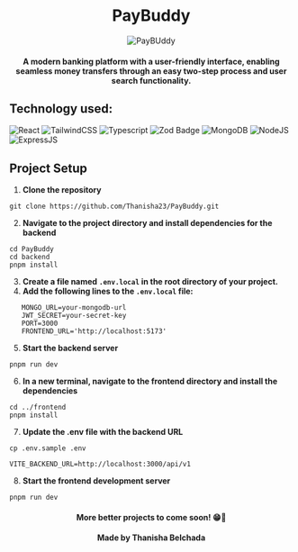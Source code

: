 <h1 align="center"> PayBuddy</h1>
<p align="center">
  <img src="../frontend/public/assets/paybuddy-1.png" alt="PayBUddy">
</p>

<div align="center"><h4>A modern banking platform with a user-friendly interface, enabling seamless money transfers through an easy two-step process and user search functionality.</h3></div>

## Technology used: 
![React](https://img.shields.io/badge/React-20232A?style=for-the-badge&logo=react&logoColor=61DAFB)
![TailwindCSS](https://img.shields.io/badge/Tailwind_CSS-38B2AC?style=for-the-badge&logo=tailwind-css&logoColor=white)
![Typescript](https://img.shields.io/badge/TypeScript-007ACC?style=for-the-badge&logo=typescript&logoColor=white)
![Zod Badge](https://img.shields.io/badge/Zod-3E67B1?style=for-the-badge&logo=zod&logoColor=fff)
![MongoDB](https://img.shields.io/badge/MongoDB-4EA94B?style=for-the-badge&logo=mongodb&logoColor=white)
![NodeJS](https://img.shields.io/badge/Node%20js-339933?style=for-the-badge&logo=nodedotjs&logoColor=white)
![ExpressJS](https://img.shields.io/badge/Express%20js-000000?style=for-the-badge&logo=express&logoColor=white)



## Project Setup

1. **Clone the repository**
```
git clone https://github.com/Thanisha23/PayBuddy.git
```

2. **Navigate to the project directory and install dependencies for the backend**

 ```
cd PayBuddy
cd backend
pnpm install
```

3. **Create a file named `.env.local` in the root directory of your project.**
4. **Add the following lines to the  `.env.local`  file:**

```plaintext
   MONGO_URL=your-mongodb-url
   JWT_SECRET=your-secret-key
   PORT=3000
   FRONTEND_URL='http://localhost:5173'
```
5. **Start the backend server**
```
pnpm run dev
```

6. **In a new terminal, navigate to the frontend directory and install the dependencies**
```
cd ../frontend
pnpm install
```

7. **Update the .env file with the backend URL**
```
cp .env.sample .env
```

```
VITE_BACKEND_URL=http://localhost:3000/api/v1
```

8. **Start the frontend development server**
```
pnpm run dev
```

<div align="center"><h4>More better projects to come soon! 😁👀</h4></div>
<div align="center"><h4>Made by Thanisha Belchada</h4></div>
